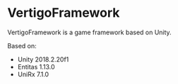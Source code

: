 # VertigoFramework
VertigoFramework is a game framework based on Unity.

Based on:  
* Unity 2018.2.20f1
* Entitas 1.13.0
* UniRx 7.1.0
